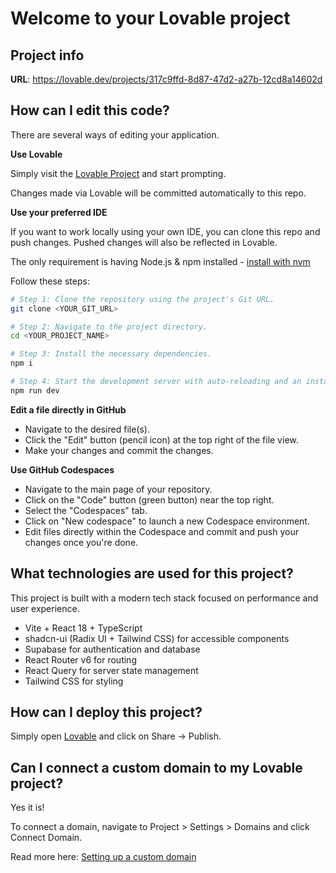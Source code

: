 # Welcome to your Lovable project

## Project info

**URL**: https://lovable.dev/projects/317c9ffd-8d87-47d2-a27b-12cd8a14602d

## How can I edit this code?

There are several ways of editing your application.

**Use Lovable**

Simply visit the [Lovable Project](https://lovable.dev/projects/317c9ffd-8d87-47d2-a27b-12cd8a14602d) and start prompting.

Changes made via Lovable will be committed automatically to this repo.

**Use your preferred IDE**

If you want to work locally using your own IDE, you can clone this repo and push changes. Pushed changes will also be reflected in Lovable.

The only requirement is having Node.js & npm installed - [install with nvm](https://github.com/nvm-sh/nvm#installing-and-updating)

Follow these steps:

```sh
# Step 1: Clone the repository using the project's Git URL.
git clone <YOUR_GIT_URL>

# Step 2: Navigate to the project directory.
cd <YOUR_PROJECT_NAME>

# Step 3: Install the necessary dependencies.
npm i

# Step 4: Start the development server with auto-reloading and an instant preview.
npm run dev
```

**Edit a file directly in GitHub**

- Navigate to the desired file(s).
- Click the "Edit" button (pencil icon) at the top right of the file view.
- Make your changes and commit the changes.

**Use GitHub Codespaces**

- Navigate to the main page of your repository.
- Click on the "Code" button (green button) near the top right.
- Select the "Codespaces" tab.
- Click on "New codespace" to launch a new Codespace environment.
- Edit files directly within the Codespace and commit and push your changes once you're done.

## What technologies are used for this project?

This project is built with a modern tech stack focused on performance and user experience.

- Vite + React 18 + TypeScript
- shadcn-ui (Radix UI + Tailwind CSS) for accessible components
- Supabase for authentication and database
- React Router v6 for routing
- React Query for server state management
- Tailwind CSS for styling

## How can I deploy this project?

Simply open [Lovable](https://lovable.dev/projects/317c9ffd-8d87-47d2-a27b-12cd8a14602d) and click on Share -> Publish.

## Can I connect a custom domain to my Lovable project?

Yes it is!

To connect a domain, navigate to Project > Settings > Domains and click Connect Domain.

Read more here: [Setting up a custom domain](https://docs.lovable.dev/tips-tricks/custom-domain#step-by-step-guide)
